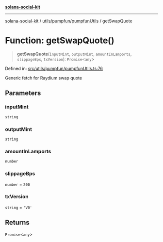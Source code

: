 [**solana-social-kit**](../../../../README.md)

***

[solana-social-kit](../../../../README.md) / [utils/pumpfun/pumpfunUtils](../README.md) / getSwapQuote

# Function: getSwapQuote()

> **getSwapQuote**(`inputMint`, `outputMint`, `amountInLamports`, `slippageBps`, `txVersion`): `Promise`\<`any`\>

Defined in: [src/utils/pumpfun/pumpfunUtils.ts:76](https://github.com/SendArcade/solana-social-starter/blob/98f94bb63d3814df24512365f6ae706d273e698f/src/utils/pumpfun/pumpfunUtils.ts#L76)

Generic fetch for Raydium swap quote

## Parameters

### inputMint

`string`

### outputMint

`string`

### amountInLamports

`number`

### slippageBps

`number` = `200`

### txVersion

`string` = `'V0'`

## Returns

`Promise`\<`any`\>
